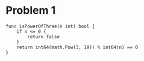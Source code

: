 # Problem 1

```golang
func isPowerOfThree(n int) bool {
    if n <= 0 {
        return false
    }   
    return int64(math.Pow(3, 19)) % int64(n) == 0
}
```